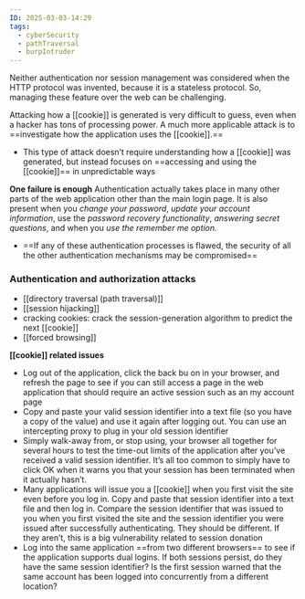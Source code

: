 ```yaml
---
ID: 2025-03-03-14:29
tags:
  - cyberSecurity
  - pathTraversal
  - burpIntruder
---
```

Neither authentication nor session management was considered when the HTTP protocol was invented, because it is a stateless protocol. So, managing these feature over the web can be challenging.

Attacking how a [[cookie]] is generated is very difficult to guess, even when a hacker has tons of processing power. A much more applicable attack is to ==investigate how the application uses the [[cookie]].==
- This type of attack doesn’t require understanding how a [[cookie]] was generated, but instead focuses on ==accessing and using the [[cookie]]== in unpredictable ways

**One failure is enough**
Authentication actually takes place in many other parts of the web application other than the main login page. It is also present when you *change your password*, *update your account information*, use the *password recovery functionality*, *answering secret questions*, and when you *use the remember me option.*
- ==If any of these authentication processes is flawed, the security of all the other authentication mechanisms may be compromised==

### Authentication and authorization attacks
- [[directory traversal (path traversal)]]
- [[session hijacking]]
- cracking cookies: crack the session-generation algorithm to predict the next [[cookie]]
- [[forced browsing]]

**[[cookie]] related issues**
- Log out of the application, click the back bu on in your browser, and refresh the page to see if you can still access a page in the web application that should require an active session such as an my account page
- Copy and paste your valid session identifier into a text file (so you have a copy of the value) and use it again after logging out. You can use an intercepting proxy to plug in your old session identifier
- Simply walk-away from, or stop using, your browser all together for several hours to test the time-out limits of the application after you’ve received a valid session identifier. It’s all too common to simply have to click OK when it warns you that your session has been terminated when it actually hasn’t.
- Many applications will issue you a [[cookie]] when you first visit the site even before you log in. Copy and paste that session identifier into a text file and then log in. Compare the session identifier that was issued to you when you first visited the site and the session identifier you were issued after successfully authenticating. They should be different. If they aren’t, this is a big vulnerability related to session donation
- Log into the same application ==from two different browsers== to see if the application supports dual logins. If both sessions persist, do they have the same session identifier? Is the first session warned that the same account has been logged into concurrently from a different location?
